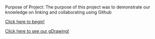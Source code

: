 Purpose of Project:
The purpose of this project was to demonstrate our knowledge on linking and collaborating using Github

[Click here to begin!](alarm.md)

[Click here to see our gDrawing!](https://docs.google.com/drawings/d/1xn7X4mR65I62qnKywcclX_03CyTjeqKl2KgKshqd9wE/)

